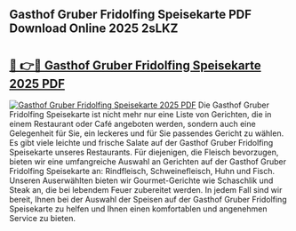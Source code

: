 ## Gasthof Gruber Fridolfing Speisekarte PDF Download Online 2025 2sLKZ

# <h2><a href="http://gc869mb.nevu.top/?p=Gasthof+Gruber+Fridolfing+Speisekarte">🔗 👉🔴 Gasthof Gruber Fridolfing Speisekarte 2025 PDF</a></h2>

[![Gasthof Gruber Fridolfing Speisekarte 2025 PDF](https://i.imgur.com/dBaPXMq.png)](http://gc869mb.nevu.top/?p=Gasthof+Gruber+Fridolfing+Speisekarte)
Die Gasthof Gruber Fridolfing Speisekarte ist nicht mehr nur eine Liste von Gerichten, die in einem Restaurant oder Café angeboten werden, sondern auch eine Gelegenheit für Sie, ein leckeres und für Sie passendes Gericht zu wählen. Es gibt viele leichte und frische Salate auf der Gasthof Gruber Fridolfing Speisekarte unseres Restaurants. Für diejenigen, die Fleisch bevorzugen, bieten wir eine umfangreiche Auswahl an Gerichten auf der Gasthof Gruber Fridolfing Speisekarte an: Rindfleisch, Schweinefleisch, Huhn und Fisch. Unseren Auserwählten bieten wir Gourmet-Gerichte wie Schaschlik und Steak an, die bei lebendem Feuer zubereitet werden. In jedem Fall sind wir bereit, Ihnen bei der Auswahl der Speisen auf der Gasthof Gruber Fridolfing Speisekarte zu helfen und Ihnen einen komfortablen und angenehmen Service zu bieten.
